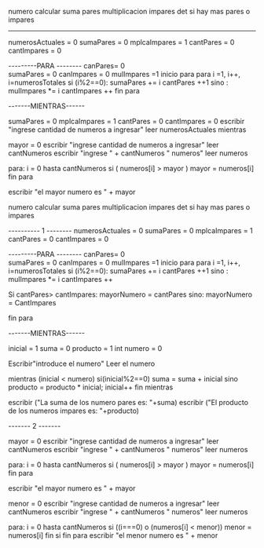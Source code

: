 numero
calcular 
suma pares
multiplicacion impares
det  si hay mas pares o impares

-------------------------------
numerosActuales = 0
sumaPares = 0
mplcaImpares = 1 
cantPares = 0
cantImpares = 0

---------PARA --------
canPares= 0    
sumaPares = 0
canImpares = 0
mulImpares =1
inicio para
para i =1, i++, i=numerosTotales
    si (i%2==0):
        sumaPares += i
        cantPares ++1
    sino :
        mulImpares *= i
        cantImpares ++
fin para


        
-------MIENTRAS------





sumaPares = 0
mplcaImpares = 1
cantPares = 0
cantImpares = 0
escribir "ingrese cantidad de numeros a ingresar"
leer numerosActuales
mientras 

mayor = 0
escribir "ingrese cantidad de numeros a ingresar"
leer cantNumeros
escribir "ingrese " + cantNumeros " numeros"
leer numeros

para: i = 0 hasta cantNumeros
    si ( numeros[i] > mayor )
        mayor = numeros[i]
fin para

escribir "el mayor numero es " + mayor


numero
calcular 
suma pares
multiplicacion impares
det  si hay mas pares o impares

---------- 1 --------
numerosActuales = 0
sumaPares = 0
mplcaImpares = 1 
cantPares = 0
cantImpares = 0

---------PARA --------
canPares= 0    
sumaPares = 0
canImpares = 0
mulImpares =1
inicio para
para i =1, i++, i=numerosTotales
    si (i%2==0):
        sumaPares += i
        cantPares ++1
    sino :
        mulImpares *= i
        cantImpares ++
        
Si cantPares> cantImpares:
            mayorNumero = cantPares
sino:
mayorNumero = CantImpares
        

fin para
    
-------MIENTRAS------

inicial = 1 
suma = 0
producto = 1
int numero = 0

Escribir"introduce el numero"
Leer el numero

 mientras (inicial < numero)
   si(inicial%2==0)
    suma = suma + inicial
   sino
     producto = producto * inicial;
   inicial++
  fin mientras

escribir ("La suma de los numero pares es: "+suma)
escribir ("El producto de los numeros impares es: "+producto)


------- 2 -------

mayor = 0
escribir "ingrese cantidad de numeros a ingresar"
leer cantNumeros
escribir "ingrese " + cantNumeros " numeros"
leer numeros

para: i = 0 hasta cantNumeros
    si ( numeros[i] > mayor )
        mayor = numeros[i]
fin para

escribir "el mayor numero es " + mayor

menor = 0
escribir "ingrese cantidad de numeros a ingresar"
leer cantNumeros
escribir "ingrese " + cantNumeros " numeros"
leer numeros

para: i = 0 hasta cantNumeros
    si ((i===0)   o (numeros[i] < menor))
        menor = numeros[i]
    fin si
fin para
escribir "el menor numero es " + menor
